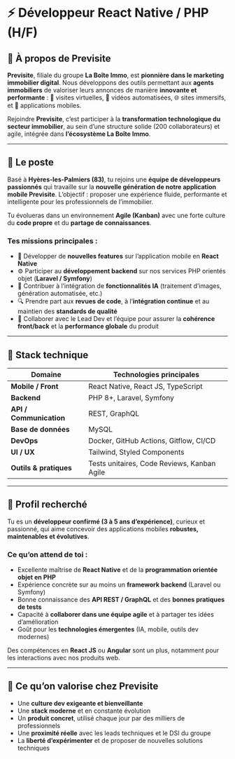 # ⚡ Développeur React Native / PHP (H/F)

## 🚩 À propos de Previsite

**Previsite**, filiale du groupe **La Boîte Immo**, est **pionnière dans le marketing immobilier digital**.
Nous développons des outils permettant aux **agents immobiliers** de valoriser leurs annonces de manière **innovante et performante** :
📸 visites virtuelles, 🎥 vidéos automatisées, 🌐 sites immersifs, et 📱 applications mobiles.

Rejoindre **Previsite**, c’est participer à la **transformation technologique du secteur immobilier**, au sein d’une structure solide (200 collaborateurs) et agile, intégrée dans **l’écosystème La Boîte Immo**.

---

## 🧩 Le poste

Basé à **Hyères-les-Palmiers (83)**, tu rejoins une **équipe de développeurs passionnés** qui travaille sur la **nouvelle génération de notre application mobile Previsite**.
L’objectif : proposer une expérience fluide, performante et intelligente pour les professionnels de l’immobilier.

Tu évolueras dans un environnement **Agile (Kanban)** avec une forte culture du **code propre** et du **partage de connaissances**.

### Tes missions principales :

* 🚀 Développer de **nouvelles features** sur l’application mobile en **React Native**
* ⚙️ Participer au **développement backend** sur nos services PHP orientés objet (**Laravel / Symfony**)
* 🧠 Contribuer à l’intégration de **fonctionnalités IA** (traitement d’images, génération automatisée, etc.)
* 🔍 Prendre part aux **revues de code**, à l’**intégration continue** et au maintien des **standards de qualité**
* 🔄 Collaborer avec le Lead Dev et l’équipe pour assurer la **cohérence front/back** et la **performance globale** du produit

---

## 🧠 Stack technique

| Domaine                 | Technologies principales                    |
| ----------------------- | ------------------------------------------- |
| **Mobile / Front**      | React Native, React JS, TypeScript          |
| **Backend**             | PHP 8+, Laravel, Symfony                    |
| **API / Communication** | REST, GraphQL                               |
| **Base de données**     | MySQL                                       |
| **DevOps**              | Docker, GitHub Actions, Gitflow, CI/CD      |
| **UI / UX**             | Tailwind, Styled Components                 |
| **Outils & pratiques**  | Tests unitaires, Code Reviews, Kanban Agile |

---

## 👤 Profil recherché

Tu es un **développeur confirmé (3 à 5 ans d’expérience)**, curieux et passionné, qui aime concevoir des applications mobiles **robustes, maintenables et évolutives**.

### Ce qu’on attend de toi :

* Excellente maîtrise de **React Native** et de la **programmation orientée objet en PHP**
* Expérience concrète sur au moins un **framework backend** (Laravel ou Symfony)
* Bonne connaissance des **API REST / GraphQL** et des **bonnes pratiques de tests**
* Capacité à **collaborer dans une équipe agile** et à partager tes idées d’amélioration
* Goût pour les **technologies émergentes** (IA, mobile, outils dev modernes)

Des compétences en **React JS** ou **Angular** sont un plus, notamment pour les interactions avec nos produits web.

---

## 💬 Ce qu’on valorise chez Previsite

* Une **culture dev exigeante et bienveillante**
* Une **stack moderne** et en constante évolution
* Un **produit concret**, utilisé chaque jour par des milliers de professionnels
* Une **proximité réelle** avec les leads techniques et le DSI du groupe
* La **liberté d’expérimenter** et de proposer de nouvelles solutions techniques
